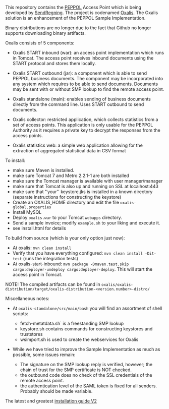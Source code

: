 This repository contains the [PEPPOL](http://www.peppol.eu) Access Point which is being developed by [SendRegning](http://www.sendregning.no).
The project is codenamed [Oxalis](http://en.wikipedia.org/wiki/Common_wood_sorrel).
The Oxalis solution is an enhancement of the PEPPOL Sample Implementation.

Binary distributions are no longer due to the fact that Github no longer supports downloading binary artifacts.

Oxalis consists of 5 components:

* Oxalis START inbound (war): an access point implementation which runs in Tomcat. The access point receives inbound documents using the START protocol and stores them locally.
* Oxalis START outbound (jar): a component which is able to send PEPPOL business documents. The component may be incorporated into any system which requires to be able to send documents. Documents may be sent with or without SMP lookup to find the remote access point.
* Oxalis standalone (main): enables sending of business documents directly from the command line. Uses START outbound to send documents.

* Oxalis collector: restricted application, which collects statistics from a set of access points. This application is only usable
 for the PEPPOL Authority as it requires a private key to decrypt the responses from the access points.
* Oxalis statistics web: a simple web application allowing for the extraction of aggregated statistical data in CSV format

To install:

* make sure Maven is installed.
* make sure Tomcat 7 and Metro 2.2.1-1 are both installed
* make sure the Tomcat manager is available with user manager/manager
* make sure that Tomcat is also up and running on SSL at localhost:443
* make sure that ''your'' keystore.jks is installed in a known directory (separate instructions for constructing the keystore)
* Create an OXALIS_HOME directory and edit the file `oxalis-global.properties`
* Install MySQL
* Deploy `oxalis.war` to your Tomcat `webapps` directory.
* Send a sample invoice; modify `example.sh` to your liking and execute it.
* see install.html for details

To build from source (which is your only option just now):


* At oxalis: `mvn clean install`
* Verify that you have everything configured: `mvn clean install -Dit-test` (runs the integration tests)
* At oxalis-start-inbound: `mvn package -Dmaven.test.skip cargo:deployer-undeploy cargo:deployer-deploy`. This will start the access point in Tomcat.

NOTE! The compiled artifacts can be found in `oxalis/oxalis-distribution/target/oxalis-distribution-<version.number>-distro/`

Miscellaneous notes:

* At `oxalis-standalone/src/main/bash` you will find an assortment of shell scripts:
	- fetch-metatdata.sh` is a freestanding SMP lookup
	- keystore.sh contains commands for constructing keystores and truststores
	- wsimport.sh is used to create the webservices for Oxalis

* While we have tried to improve the Sample Implementation as much as possible, some issues remain:
	- The signature on the SMP lookup reply is verified, however; the chain of trust for the SMP certificate is NOT checked.
	- the outbound code does no check of the SSL credentials of the remote access point.
	- the authentication level of the SAML token is fixed for all senders. Probably should be made variable.

The latest and greatest [installation guide V2](/doc/install/install-v2.md)

	
